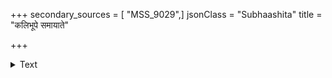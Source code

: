 +++
secondary_sources = [ "MSS_9029",]
jsonClass = "Subhaashita"
title = "कलिभूपे समायाते"

+++

<details><summary>Text</summary>

कलिभूपे समायाते धर्मोऽधर्मायते भुवि।  
अधर्मः सर्वंतः पुंसां हन्त धर्मवदर्थ्यते॥
</details>
